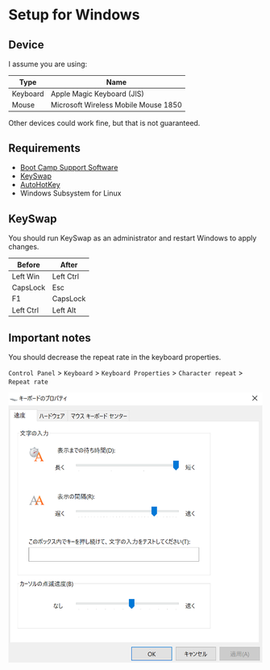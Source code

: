 # Setup for Windows
## Device
I assume you are using:

| Type | Name |
|---|---|
| Keyboard | Apple Magic Keyboard (JIS) |
| Mouse | Microsoft Wireless Mobile Mouse 1850 |

Other devices could work fine, but that is not guaranteed.

## Requirements
- [Boot Camp Support Software](https://support.apple.com/kb/DL1836)
- [KeySwap](https://www.vector.co.jp/soft/winnt/util/se228667.html)
- [AutoHotKey](https://www.autohotkey.com)
- Windows Subsystem for Linux

## KeySwap
You should run KeySwap as an administrator and restart Windows to apply changes.

| Before | After |
|---|---|
| Left Win | Left Ctrl |
| CapsLock | Esc |
| F1 | CapsLock |
| Left Ctrl | Left Alt |

## Important notes
You should decrease the repeat rate in the keyboard properties.

`Control Panel` > `Keyboard` > `Keyboard Properties` > `Character repeat` > `Repeat rate`

![Keyboard properties](keyboard_properties.png)